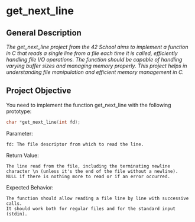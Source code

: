 # get_next_line

## **General Description**

*The get_next_line project from the 42 School aims to implement a function in C that reads a single line from a file each time it is called, efficiently handling file I/O operations. The function should be capable of handling varying buffer sizes and managing memory properly. This project helps in understanding file manipulation and efficient memory management in C.*

## **Project Objective**

You need to implement the function get_next_line with the following prototype: </br>
``` c
char *get_next_line(int fd);
```
Parameter:

    fd: The file descriptor from which to read the line.

Return Value:

    The line read from the file, including the terminating newline character \n (unless it's the end of the file without a newline).
    NULL if there is nothing more to read or if an error occurred.

Expected Behavior:

    The function should allow reading a file line by line with successive calls.
    It should work both for regular files and for the standard input (stdin).
